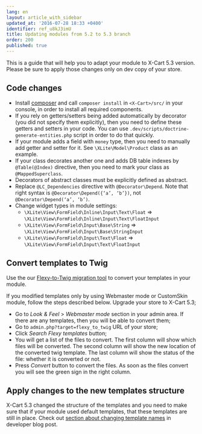 ```yaml
---
lang: en
layout: article_with_sidebar
updated_at: '2016-07-28 18:33 +0400'
identifier: ref_u8kJ3imU
title: Updating modules from 5.2 to 5.3 branch
order: 200
published: true
---
```

This is a guide that will help you to adapt your module to X-Cart 5.3 version. Please be sure to apply those changes only on dev copy of your store.

## Code changes
- Install [composer](https://getcomposer.org/download/ "Migrating modules to X-Cart 5.3") and call `composer install` in `<X-Cart>/src/` in your console, in order to install all required components.
- If you rely on getters/setters being added automatically by decorator (you did not specify them explicitly), then you need to define these getters and setters in your code. You can use `.dev/scripts/doctrine-generate-entities.php` script in order to do that quickly.
- If your module adds a field with `money` type, then you need to manually add getter and setter for it. See `\XLite\Model\Product` class as an example.
- If your class decorates another one and adds DB table indexes by `@Table(@Index)` directive, then you need to mark your class as `@MappedSuperclass`.
- Decorators of abstract classes must be explicitly defined as abstract.
- Replace `@LC_Dependencies` directive with `@Decorator\Depend`. Note that right syntax is `@Decorator\Depend({‘a’, ‘b’})`, not `@Decorator\Depend(‘a’, ‘b’)`.
- Change widget types in module settings:
  - `\XLite\View\FormField\Inline\Input\Text\Float` => `\XLite\View\FormField\Inline\Input\Text\FloatInput`
  - `\XLite\View\FormField\Input\Base\String` => `\XLite\View\FormField\Input\Base\StringInput`
  - `\XLite\View\FormField\Input\Text\Float` => `\XLite\View\FormField\Input\Text\FloatInput`

## Convert templates to Twig
Use the our [Flexy-to-Twig migration tool](http://xcart.github.io/flexy-to-twig/ "Migrating modules to X-Cart 5.3") to convert your templates in your module.

If you modified templates only by using Webmaster mode or CustomSkin module, follow the steps described below.
Upgrade your store to X-Cart 5.3;
- Go to _Look & Feel_ > _Webmaster mode_ section in your admin area. If there are any templates, then you will be able to convert them;
- Go to `admin.php?target=flexy_to_twig` URL of your store;
- Click _Search Flexy templates_ button;
- You will get a list of the files to convert. The first column will show which files will be converted. The second column will show the new location of the converted twig template. The last column will show the status of the file: whether it is converted or not.
- Press _Convert_ button to convert the files. As soon as the files convert you will see the green sign in the right column.

## Apply changes to the new templates structure
X-Cart 5.3 changed the structure of the templates and you need to make sure that if your module used default templates, that these templates are still in place. Check out [section about changing template names](http://devs.x-cart.com/en/what_is_new/#new-templates-structure "Migrating modules to X-Cart 5.3") in developer blog post.
